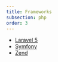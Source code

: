```yaml
---
title: Frameworks
subsection: php
order: 3
---
```


* [Laravel 5](/start/sw/web-app/laravel5.html)
* [Symfony](/start/sw/web-app/php-symfony.html)
* [Zend](/start/sw/web-app/php-zend.html)
